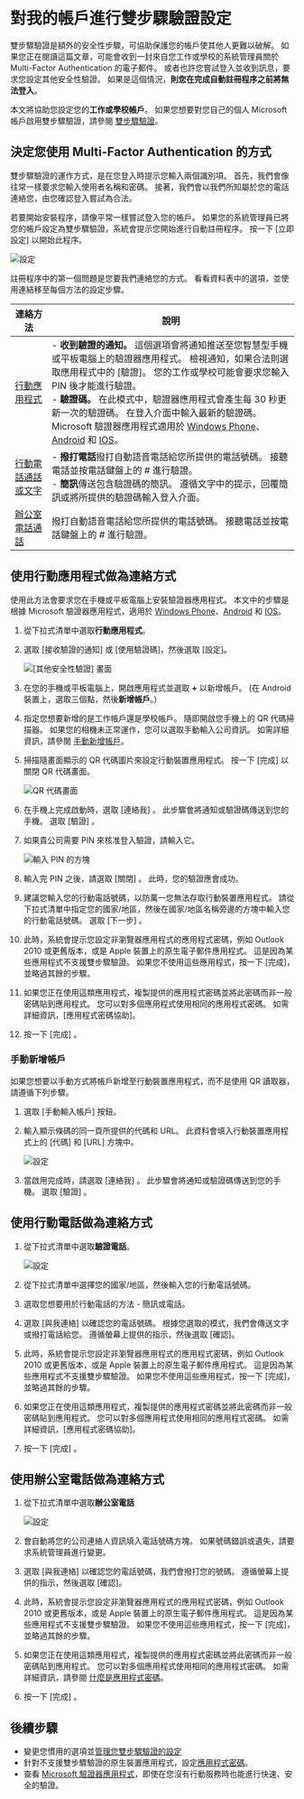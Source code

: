 <properties
    pageTitle="設定雙步驟驗證我的工作或學校帳戶"
    description="當您的公司設定 Azure Multi-Factor Authentication 時，系統會提示您註冊雙步驟驗證。 了解如何進行設定。 "
    services="multi-factor-authentication"
    keywords="如何使用 Azure Directory, 雲端中的 Active Directory, Active Directory 教學課程"
    documentationCenter=""
    authors="kgremban"
    manager="femila"
    editor="pblachar"/>

<tags
    ms.service="multi-factor-authentication"
    ms.workload="identity"
    ms.tgt_pltfrm="na"
    ms.devlang="na"
    ms.topic="article"
    ms.date="10/10/2016"
    ms.author="kgremban"/>


# <a name="set-up-my-account-for-two-step-verification"></a>對我的帳戶進行雙步驟驗證設定

雙步驟驗證是額外的安全性步驟，可協助保護您的帳戶使其他人更難以破解。 如果您正在閱讀這篇文章，可能會收到一封來自您工作或學校的系統管理員關於 Multi-Factor Authentication 的電子郵件。 或者也許您嘗試登入並收到訊息，要求您設定其他安全性驗證。 如果是這個情況，**則您在完成自動註冊程序之前將無法登入**。

本文將協助您設定您的**工作或學校帳戶**。 如果您想要對您自己的個人 Microsoft 帳戶啟用雙步驟驗證，請參閱 [雙步驟驗證](https://support.microsoft.com/help/12408/microsoft-account-about-two-step-verification)。

## <a name="determine-how-you-will-use-multi-factor-authentication"></a>決定您使用 Multi-Factor Authentication 的方式

雙步驟驗證的運作方式，是在您登入時提示您輸入兩個識別項。 首先，我們會像往常一樣要求您輸入使用者名稱和密碼。 接著，我們會以我們所知屬於您的電話連絡您，由您確認登入嘗試為合法。  

若要開始安裝程序，請像平常一樣嘗試登入您的帳戶。 如果您的系統管理員已將您的帳戶設定為雙步驟驗證，系統會提示您開始進行自動註冊程序。 按一下 [立即設定] 以開始此程序。

![設定](./media/multi-factor-authentication-end-user-first-time/first.png)

註冊程序中的第一個問題是您要我們連絡您的方式。 看看資料表中的選項，並使用連結移至每個方法的設定步驟。

| 連絡方法 | 說明 |
| --- | --- |
[行動應用程式](#use-a-mobile-app-as-the-contact-method) | - **收到驗證的通知。** 這個選項會將通知推送至您智慧型手機或平板電腦上的驗證器應用程式。 檢視通知，如果合法則選取應用程式中的 [驗證]。 您的工作或學校可能會要求您輸入 PIN 後才能進行驗證。<br>- **驗證碼。** 在此模式中，驗證器應用程式會產生每 30 秒更新一次的驗證碼。 在登入介面中輸入最新的驗證碼。<br>Microsoft 驗證器應用程式適用於 [Windows Phone](http://go.microsoft.com/fwlink/?Linkid=825071)、[Android](http://go.microsoft.com/fwlink/?Linkid=825072) 和 [IOS](http://go.microsoft.com/fwlink/?Linkid=825073)。 |
[行動電話通話或文字](#use-your-mobile-phone-as-the-contact-method) | - **撥打電話**撥打自動語音電話給您所提供的電話號碼。 接聽電話並按電話鍵盤上的 # 進行驗證。<br>- **簡訊**傳送包含驗證碼的簡訊。 遵循文字中的提示，回覆簡訊或將所提供的驗證碼輸入登入介面。 |  
[辦公室電話通話](#use-your-office-phone-as-the-contact-method) | 撥打自動語音電話給您所提供的電話號碼。 接聽電話並按電話鍵盤上的 # 進行驗證。 |

## <a name="use-a-mobile-app-as-the-contact-method"></a>使用行動應用程式做為連絡方式

使用此方法會要求您在手機或平板電腦上安裝驗證器應用程式。 本文中的步驟是根據 Microsoft 驗證器應用程式，適用於 [Windows Phone](http://go.microsoft.com/fwlink/?Linkid=825071)、[Android](http://go.microsoft.com/fwlink/?Linkid=825072) 和 [IOS](http://go.microsoft.com/fwlink/?Linkid=825073)。

1. 從下拉式清單中選取**行動應用程式**。
2. 選取 [接收驗證的通知] 或 [使用驗證碼]，然後選取 [設定]。

    ![[其他安全性驗證] 畫面](./media/multi-factor-authentication-end-user-first-time-mobile-app/mobileapp.png)

3. 在您的手機或平板電腦上，開啟應用程式並選取 **+** 以新增帳戶。 (在 Android 裝置上，選取三個點，然後**新增帳戶**。)
4. 指定您想要新增的是工作帳戶還是學校帳戶。 隨即開啟您手機上的 QR 代碼掃描器。 如果您的相機未正常運作，您可以選取手動輸入公司資訊。 如需詳細資訊，請參閱 [手動新增帳戶](#add-an-account-manually)。  
5. 掃描隨畫面顯示的 QR 代碼圖片來設定行動裝置應用程式。  按一下 [完成]  以關閉 QR 代碼畫面。  

    ![QR 代碼畫面](./media/multi-factor-authentication-end-user-first-time-mobile-app/scan2.png)

6. 在手機上完成啟動時，選取 [連絡我] 。  此步驟會將通知或驗證碼傳送到您的手機。 選取 [驗證] 。  
7. 如果貴公司需要 PIN 來核准登入驗證，請輸入它。

    ![輸入 PIN 的方塊](./media/multi-factor-authentication-end-user-first-time-mobile-app/scan3.png)

8. 輸入完 PIN 之後，請選取 [關閉] 。 此時，您的驗證應會成功。
9. 建議您輸入您的行動電話號碼，以防萬一您無法存取行動裝置應用程式。 請從下拉式清單中指定您的國家/地區，然後在國家/地區名稱旁邊的方塊中輸入您的行動電話號碼。 選取 [下一步] 。
10. 此時，系統會提示您設定非瀏覽器應用程式的應用程式密碼，例如 Outlook 2010 或更舊版本，或是 Apple 裝置上的原生電子郵件應用程式。 這是因為某些應用程式不支援雙步驟驗證。 如果您不使用這些應用程式，按一下 [完成]，並略過其餘的步驟。
11. 如果您正在使用這類應用程式，複製提供的應用程式密碼並將此密碼而非一般密碼貼到應用程式。 您可以對多個應用程式使用相同的應用程式密碼。 如需詳細資訊，[應用程式密碼協助]。
12. 按一下 [完成] 。


### <a name="add-an-account-manually"></a>手動新增帳戶
如果您想要以手動方式將帳戶新增至行動裝置應用程式，而不是使用 QR 讀取器，請遵循下列步驟。

1. 選取 [手動輸入帳戶]  按鈕。  
2. 輸入顯示條碼的同一頁所提供的代碼和 URL。 此資料會填入行動裝置應用程式上的 [代碼] 和 [URL] 方塊中。

    ![設定](./media/multi-factor-authentication-end-user-first-time-mobile-app/barcode2.png)

3. 當啟用完成時，請選取 [連絡我] 。 此步驟會將通知或驗證碼傳送到您的手機。 選取 [驗證] 。

## <a name="use-your-mobile-phone-as-the-contact-method"></a>使用行動電話做為連絡方式

1. 從下拉式清單中選取**驗證電話**。  

    ![設定](./media/multi-factor-authentication-end-user-first-time-mobile-phone/phone.png)  

2. 從下拉式清單中選擇您的國家/地區，然後輸入您的行動電話號碼。
3. 選取您想要用於行動電話的方法 - 簡訊或電話。
4. 選取 [與我連絡] 以確認您的電話號碼。 根據您選取的模式，我們會傳送文字或撥打電話給您。 遵循螢幕上提供的指示，然後選取 [確認]。
5. 此時，系統會提示您設定非瀏覽器應用程式的應用程式密碼，例如 Outlook 2010 或更舊版本，或是 Apple 裝置上的原生電子郵件應用程式。 這是因為某些應用程式不支援雙步驟驗證。 如果您不使用這些應用程式，按一下 [完成]，並略過其餘的步驟。
6. 如果您正在使用這類應用程式，複製提供的應用程式密碼並將此密碼而非一般密碼貼到應用程式。 您可以對多個應用程式使用相同的應用程式密碼。 如需詳細資訊，[應用程式密碼協助]。
7. 按一下 [完成] 。

## <a name="use-your-office-phone-as-the-contact-method"></a>使用辦公室電話做為連絡方式

1. 從下拉式清單中選取**辦公室電話**  

    ![設定](./media/multi-factor-authentication-end-user-first-time-office-phone/office.png)  

2. 會自動將您的公司連絡人資訊填入電話號碼方塊。 如果號碼錯誤或遺失，請要求系統管理員進行變更。
4. 選取 [與我連絡] 以確認您的電話號碼，我們會撥打您的號碼。 遵循螢幕上提供的指示，然後選取 [確認]。
5. 此時，系統會提示您設定非瀏覽器應用程式的應用程式密碼，例如 Outlook 2010 或更舊版本，或是 Apple 裝置上的原生電子郵件應用程式。 這是因為某些應用程式不支援雙步驟驗證。 如果您不使用這些應用程式，按一下 [完成]，並略過其餘的步驟。
6. 如果您正在使用這類應用程式，複製提供的應用程式密碼並將此密碼而非一般密碼貼到應用程式。 您可以對多個應用程式使用相同的應用程式密碼。 如需詳細資訊，請參閱 [什麼是應用程式密碼](multi-factor-authentication-end-user-app-passwords.md)。
7. 按一下 [完成] 。

## <a name="next-steps"></a>後續步驟

- 變更您慣用的選項並[管理您雙步驟驗證的設定](multi-factor-authentication-end-user-manage-settings.md)
- 針對不支援雙步驟驗證的原生裝置應用程式，設定[應用程式密碼](multi-factor-authentication-end-user-app-passwords.md)。
- 查看 [Microsoft 驗證器應用程式](multi-factor-authentication-microsoft-authenticator.md)，即使在您沒有行動服務時也能進行快速、安全的驗證。



<!--HONumber=Oct16_HO2-->


